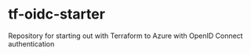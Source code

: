 # tf-oidc-starter
Repository for starting out with Terraform to Azure with OpenID Connect authentication
